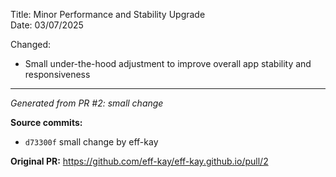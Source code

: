 Title: Minor Performance and Stability Upgrade  
Date: 03/07/2025  

Changed:  
- Small under-the-hood adjustment to improve overall app stability and responsiveness

---
*Generated from PR #2: small change*

**Source commits:**
- `d73300f` small change by eff-kay

**Original PR:** https://github.com/eff-kay/eff-kay.github.io/pull/2
